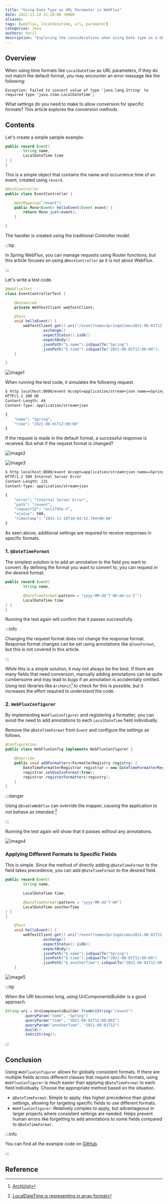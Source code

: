 ```yaml
---
title: "Using Date Type as URL Parameter in WebFlux"
date: 2022-11-22 11:28:00 +0900
aliases:
tags: [webflux, localdatetime, url, parameter]
categories: Java
authors: haril
description: "Exploring the considerations when using Date type as a URL parameter in WebFlux"
---
```


## Overview

When using time formats like `LocalDateTime` as URL parameters, if they do not match the default format, you may encounter an error message like the following:

```console
Exception: Failed to convert value of type 'java.lang.String' to required type 'java.time.LocalDateTime';
```

What settings do you need to make to allow conversion for specific formats? This article explores the conversion methods.

## Contents

Let's create a simple sample example.

```java
public record Event(
        String name,
        LocalDateTime time
) {
}
```

This is a simple object that contains the name and occurrence time of an event, created using `record`.

```java
@RestController
public class EventController {

    @GetMapping("/event")
    public Mono<Event> helloEvent(Event event) {
        return Mono.just(event);
    }

}
```

The handler is created using the traditional Controller model.

:::tip

In Spring WebFlux, you can manage requests using Router functions, but this article focuses on using `@RestController` as it is not about WebFlux.

:::

Let's write a test code.

```java
@WebFluxTest
class EventControllerTest {

    @Autowired
    private WebTestClient webTestClient;

    @Test
    void helloEvent() {
        webTestClient.get().uri("/event?name=Spring&time=2021-08-01T12:00:00")
                .exchange()
                .expectStatus().isOk()
                .expectBody()
                .jsonPath("$.name").isEqualTo("Spring")
                .jsonPath("$.time").isEqualTo("2021-08-01T12:00:00");
    }

}
```

![image1](./1.webp)

When running the test code, it simulates the following request.

```bash
$ http localhost:8080/event Accept=application/stream+json name==Spring time==2021-08-01T12:00
HTTP/1.1 200 OK
Content-Length: 44
Content-Type: application/stream+json

{
    "name": "Spring",
    "time": "2021-08-01T12:00:00"
}
```

If the request is made in the default format, a successful response is received. But what if the request format is changed?

![image2](./2.webp)

![image3](./3.webp)

```bash
$ http localhost:8080/event Accept=application/stream+json name==Spring time==2021-08-01T12:00:00Z
HTTP/1.1 500 Internal Server Error
Content-Length: 131
Content-Type: application/stream+json

{
    "error": "Internal Server Error",
    "path": "/event",
    "requestId": "ecc1792e-3",
    "status": 500,
    "timestamp": "2022-11-28T10:04:52.784+00:00"
}
```

As seen above, additional settings are required to receive responses in specific formats.

### 1. `@DateTimeFormat`

The simplest solution is to add an annotation to the field you want to convert. By defining the format you want to convert to, you can request in the desired format.

```java
public record Event(
        String name,

        @DateTimeFormat(pattern = "yyyy-MM-dd'T'HH:mm:ss'Z'")
        LocalDateTime time
) {
}
 ```

Running the test again will confirm that it passes successfully.

:::info

Changing the request format does not change the response format. Response format changes can be set using annotations like `@JsonFormat`, but this is not covered in this article.

:::

While this is a simple solution, it may not always be the best. If there are many fields that need conversion, manually adding annotations can be quite cumbersome and may lead to bugs if an annotation is accidentally omitted. Using test libraries like `ArchUnit`[^fn_nth_2] to check for this is possible, but it increases the effort required to understand the code.

### 2. `WebFluxConfigurer`

By implementing `WebFluxConfigurer` and registering a formatter, you can avoid the need to add annotations to each `LocalDateTime` field individually.

Remove the `@DateTimeFormat` from `Event` and configure the settings as follows.

```java
@Configuration
public class WebFluxConfig implements WebFluxConfigurer {

    @Override
    public void addFormatters(FormatterRegistry registry) {
        DateTimeFormatterRegistrar registrar = new DateTimeFormatterRegistrar();
        registrar.setUseIsoFormat(true);
        registrar.registerFormatters(registry);
    }
}
```

:::danger

Using `@EnableWebFlux` can override the mapper, causing the application to not behave as intended.[^footnote]

:::

Running the test again will show that it passes without any annotations.

![image4](./4.webp)

### Applying Different Formats to Specific Fields

This is simple. Since the method of directly adding `@DateTimeFormat` to the field takes precedence, you can add `@DateTimeFormat` to the desired field.

```java
public record Event(
        String name,

        LocalDateTime time,

        @DateTimeFormat(pattern = "yyyy-MM-dd'T'HH")
        LocalDateTime anotherTime
) {
}
```

```java
    @Test
    void helloEvent() {
        webTestClient.get().uri("/event?name=Spring&time=2021-08-01T12:00:00Z&anotherTime=2021-08-01T12")
                .exchange()
                .expectStatus().isOk()
                .expectBody()
                .jsonPath("$.name").isEqualTo("Spring")
                .jsonPath("$.time").isEqualTo("2021-08-01T12:00:00")
                .jsonPath("$.anotherTime").isEqualTo("2021-08-01T12:00:00");
    }
```

![image5](./5.webp)

:::tip

When the URI becomes long, using UriComponentsBuilder is a good approach.

```java
String uri = UriComponentsBuilder.fromUriString("/event")
        .queryParam("name", "Spring")
        .queryParam("time", "2021-08-01T12:00:00Z")
        .queryParam("anotherTime", "2021-08-01T12")
        .build()
        .toUriString();
```

:::

## Conclusion

Using `WebFluxConfigurer` allows for globally consistent formats. If there are multiple fields across different classes that require specific formats, using `WebFluxConfigurer` is much easier than applying `@DateTimeFormat` to each field individually. Choose the appropriate method based on the situation.

- `@DateTimeFormat`: Simple to apply. Has higher precedence than global settings, allowing for targeting specific fields to use different formats.
- `WebFluxConfigurer`: Relatively complex to apply, but advantageous in larger projects where consistent settings are needed. Helps prevent human errors like forgetting to add annotations to some fields compared to `@DateTimeFormat`.

:::info

You can find all the example code on [GitHub](https://github.com/songkg7/java-practice/blob/main/spring-webflux-parameter-sample/src/test/java/com/example/springwebfluxparametersample/controller/EventControllerTest.java).

:::

## Reference

[^footnote]: [LocalDateTime is representing in array format](https://stackoverflow.com/questions/63682619/localdatetime-is-representing-in-array-format)

[^fn_nth_2]: [ArchUnit](https://www.archunit.org)